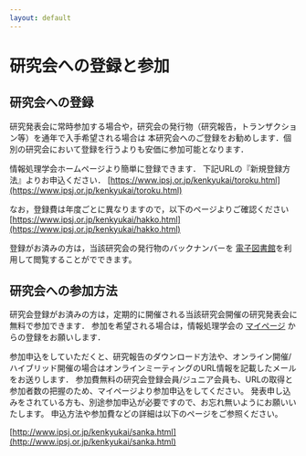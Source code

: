 ```yaml
---
layout: default
---
```


# 研究会への登録と参加

## 研究会への登録

研究発表会に常時参加する場合や，研究会の発行物（研究報告，トランザクション等）を通年で入手希望される場合は
本研究会へのご登録をお勧めします．個別の研究会において登録を行うよりも安価に参加可能となります．

情報処理学会ホームページより簡単に登録できます．
下記URLの『新規登録方法』よりお申込ください．
[https://www.ipsj.or.jp/kenkyukai/toroku.html](https://www.ipsj.or.jp/kenkyukai/toroku.html)

なお，登録費は年度ごとに異なりますので，以下のページよりご確認ください
[https://www.ipsj.or.jp/kenkyukai/hakko.html](https://www.ipsj.or.jp/kenkyukai/hakko.html)

登録がお済みの方は，当該研究会の発行物のバックナンバーを [電子図書館](https://www.ipsj.or.jp/e-library/digital_library.html)を利用して閲覧することがでできます。

## 研究会への参加方法

研究会登録がお済みの方は，定期的に開催される当該研究会開催の研究発表会に無料で参加できます．
参加を希望される場合は，情報処理学会の [マイページ](https://www.ipsj.or.jp/mypage.html) からの登録をお願いします．

参加申込をしていただくと、研究報告のダウンロード方法や、オンライン開催/ハイブリッド開催の場合はオンラインミーティングのURL情報を記載したメールをお送りします．
参加費無料の研究会登録会員/ジュニア会員も、URLの取得と参加者数の把握のため、マイページより参加申込をしてください。
発表申し込みをされている方も、別途参加申込が必要ですので、お忘れ無いようにお願いいたします。
申込方法や参加費などの詳細は以下のページをご参照ください。

[http://www.ipsj.or.jp/kenkyukai/sanka.html](http://www.ipsj.or.jp/kenkyukai/sanka.html)
